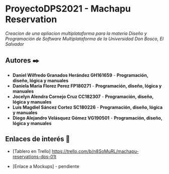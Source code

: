 # ProyectoDPS2021 - Machapu Reservation

_Creacion de una apliacion multiplataforma para la materia Diseño y Programación de Software Multiplataforma de la Universidad Don Bosco, El Salvador_

## Autores ✒️

* **Daniel Wilfredo Granados Herández   GH161659** - **Programación, diseño, lógica y manuales**
* **Daniela Maria Florez Perez          FP180271** - **Programación, diseño, lógica y manuales**
* **Jocelyn Alendra Cornejo Cruz        CC182307** - **Programación, diseño, lógica y manuales**
* **Luis Magdiel Sáncez Cortez          SC180226** - **Programación, diseño, lógica y manuales**
* **Diego Alejandro Velásquez Gómez     VG190501** - **Programación, diseño, lógica y manuales**


## Enlaces de interés 👀

* [Tablero en Trello] https://trello.com/b/n8SoMuRL/machapu-reservations-dps-01t

* [Enlace a Mockups] - pendiente
